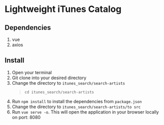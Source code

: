 # Lightweight iTunes Catalog

## Dependencies

1. vue
2. axios

## Install
1. Open your terminal
2. Git clone into your desired directory 
3. Change the directory to ```itunes_search/search-artists``` 
	> ```cd itunes_search/search-artists ```
4. Run ```npm install``` to install the dependencies from ```package.json```
5. Change the directory to ```itunes_search/search-artists/to src```
6. Run ```vue serve -o```. This will open the application in your browser locally on port: 8080

